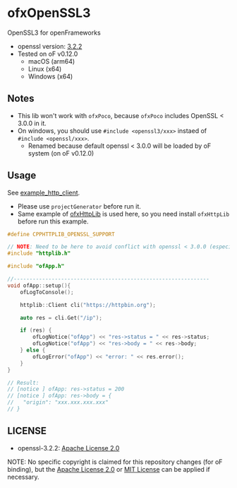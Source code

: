 # ofxOpenSSL3

OpenSSL3 for openFrameworks

- openssl version: [3.2.2](https://github.com/openssl/openssl/blob/openssl-3.2.2/)
- Tested on oF v0.12.0
  - macOS (arm64)
  - Linux (x64)
  - Windows (x64)

## Notes

- This lib won't work with `ofxPoco`, because `ofxPoco` includes OpenSSL < 3.0.0 in it.
- On windows, you should use `#include <openssl3/xxx>` instaed of `#include <openssl/xxx>`.
	- Renamed because default openssl < 3.0.0 will be loaded by oF system (on oF v0.12.0)

## Usage

See [example_http_client](example_http_client).

- Please use `projectGenerator` before run it.
- Same example of [ofxHttpLib](https://github.com/funatsufumiya/ofxHttpLib) is used here, so you need install `ofxHttpLib` before run this example.

```cpp
#define CPPHTTPLIB_OPENSSL_SUPPORT

// NOTE: Need to be here to avoid conflict with openssl < 3.0.0 (especially on Windows)
#include "httplib.h"

#include "ofApp.h"

//--------------------------------------------------------------
void ofApp::setup(){
	ofLogToConsole();

	httplib::Client cli("https://httpbin.org");

	auto res = cli.Get("/ip");

	if (res) {
		ofLogNotice("ofApp") << "res->status = " << res->status;
		ofLogNotice("ofApp") << "res->body = " << res->body;
	} else {
		ofLogError("ofApp") << "error: " << res.error();
	}
}

// Result:
// [notice ] ofApp: res->status = 200
// [notice ] ofApp: res->body = {
//   "origin": "xxx.xxx.xxx.xxx"
// }
```

## LICENSE

- openssl-3.2.2: [Apache License 2.0](https://github.com/openssl/openssl/blob/openssl-3.2.2/LICENSE.txt)

NOTE: No specific copyright is claimed for this repository changes (for oF binding), but the [Apache License 2.0](LICENSE_APACHE) or [MIT License](LICENSE_MIT) can be applied if necessary.
